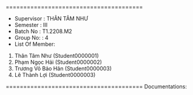 =======================================
+ Supervisor : THÂN TÂM NHƯ
+ Semester : III
+ Batch No : T1.2208.M2
+ Group No: : 4
+ List Of Member:
1. Thân Tâm Như (Student0000001)
2. Phạm Ngọc Hải (Student0000002)
3. Trương Võ Bảo Hân (Student0000003)
4. Lê Thành Lợi (Student0000003)
   
=======================================
Documentations: 
